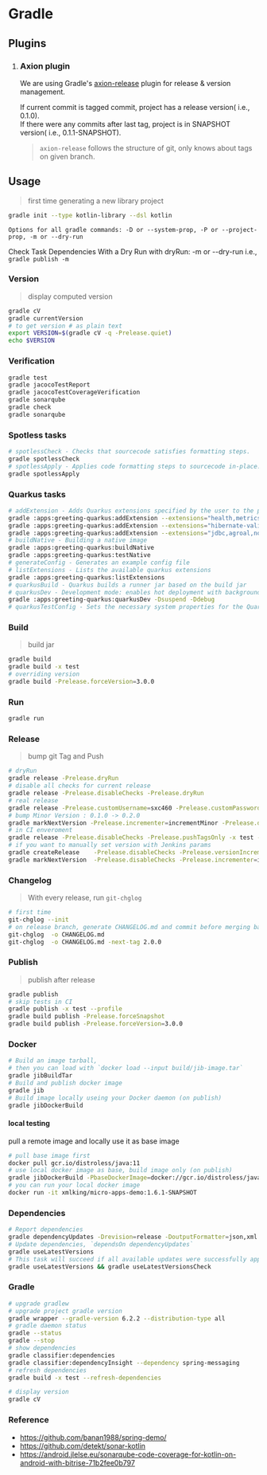 # Gradle

## Plugins

1. ### Axion plugin

    We are using Gradle's [axion-release](https://axion-release-plugin.readthedocs.io/en/latest/) plugin for  release & version management.
    
    If current commit is tagged commit, project has a release version( i.e., 0.1.0).<br/>
    If there were any commits after last tag, project is in SNAPSHOT version( i.e., 0.1.1-SNAPSHOT). 
    
    > `axion-release` follows the structure of git, only knows about tags on given branch.


## Usage
 
> first time generating a new library project

```bash
gradle init --type kotlin-library --dsl kotlin
```

    Options for all gradle commands: -D or --system-prop, -P or --project-prop, -m or --dry-run

Check Task Dependencies With a Dry Run with dryRun: -m or --dry-run i.e., `gradle publish -m`

### Version

> display computed version 

```bash
gradle cV
gradle currentVersion
# to get version # as plain text
export VERSION=$(gradle cV -q -Prelease.quiet)
echo $VERSION
```

### Verification
```bash
gradle test
gradle jacocoTestReport
gradle jacocoTestCoverageVerification
gradle sonarqube
gradle check
gradle sonarqube
```

### Spotless tasks
```bash
# spotlessCheck - Checks that sourcecode satisfies formatting steps.
gradle spotlessCheck
# spotlessApply - Applies code formatting steps to sourcecode in-place.
gradle spotlessApply
```

### Quarkus tasks
```bash
# addExtension - Adds Quarkus extensions specified by the user to the project.
gradle :apps:greeting-quarkus:addExtension --extensions="health,metrics,openapi"
gradle :apps:greeting-quarkus:addExtension --extensions="hibernate-validator"
gradle :apps:greeting-quarkus:addExtension --extensions="jdbc,agroal,non-exist-ent"
# buildNative - Building a native image
gradle :apps:greeting-quarkus:buildNative
gradle :apps:greeting-quarkus:testNative
# generateConfig - Generates an example config file
# listExtensions - Lists the available quarkus extensions
gradle :apps:greeting-quarkus:listExtensions
# quarkusBuild - Quarkus builds a runner jar based on the build jar
# quarkusDev - Development mode: enables hot deployment with background compilation
gradle :apps:greeting-quarkus:quarkusDev -Dsuspend -Ddebug
# quarkusTestConfig - Sets the necessary system properties for the Quarkus tests to run.
```

### Build

> build jar

```bash
gradle build
gradle build -x test
# overriding version
gradle build -Prelease.forceVersion=3.0.0
```

### Run
```bash
gradle run
```

### Release

> bump git Tag and Push

```bash
# dryRun
gradle release -Prelease.dryRun
# disable all checks for current release
gradle release -Prelease.disableChecks -Prelease.dryRun
# real release
gradle release -Prelease.customUsername=sxc460 -Prelease.customPassword=
# bump Minor Version : 0.1.0 -> 0.2.0
gradle markNextVersion -Prelease.incrementer=incrementMinor -Prelease.dryRun
# in CI enveroment 
gradle release -Prelease.disableChecks -Prelease.pushTagsOnly -x test --profile
# if you want to manually set version with Jenkins params
gradle createRelease    -Prelease.disableChecks -Prelease.versionIncrementer=incrementMajor     -Prelease.dryRun
gradle markNextVersion  -Prelease.disableChecks -Prelease.incrementer=incrementMajor            -Prelease.dryRun
```

### Changelog

> With every release, run `git-chglog`

```bash
# first time
git-chglog --init
# on release branch, generate CHANGELOG.md and commit before merging back to develop & master.
git-chglog  -o CHANGELOG.md
git-chglog  -o CHANGELOG.md -next-tag 2.0.0
```

### Publish

> publish after release

```bash
gradle publish
# skip tests in CI
gradle publish -x test --profile
gradle build publish -Prelease.forceSnapshot
gradle build publish -Prelease.forceVersion=3.0.0
```

### Docker

```bash
# Build an image tarball,
# then you can load with `docker load --input build/jib-image.tar`
gradle jibBuildTar
# Build and publish docker image
gradle jib
# Build image locally useing your Docker daemon (on publish)
gradle jibDockerBuild
```

#### local testing

pull a remote image and locally use it as base image

```bash
# pull base image first
docker pull gcr.io/distroless/java:11
# use local docker image as base, build image only (on publish)
gradle jibDockerBuild -PbaseDockerImage=docker://gcr.io/distroless/java:11
# you can run your local docker image
docker run -it xmlking/micro-apps-demo:1.6.1-SNAPSHOT
```

### Dependencies

```bash
# Report dependencies
gradle dependencyUpdates -Drevision=release -DoutputFormatter=json,xml
# Update dependencies, `dependsOn dependencyUpdates`
gradle useLatestVersions
# This task will succeed if all available updates were successfully applied by useLatestVersions
gradle useLatestVersions && gradle useLatestVersionsCheck
```

### Gradle

```bash
# upgrade gradlew
# upgrade project gradle version
gradle wrapper --gradle-version 6.2.2 --distribution-type all
# gradle daemon status 
gradle --status
gradle --stop
# show dependencies
gradle classifier:dependencies
gradle classifier:dependencyInsight --dependency spring-messaging
# refresh dependencies
gradle build -x test --refresh-dependencies 

# display version 
gradle cV
```

### Reference
- https://github.com/banan1988/spring-demo/
- https://github.com/detekt/sonar-kotlin
- https://android.jlelse.eu/sonarqube-code-coverage-for-kotlin-on-android-with-bitrise-71b2fee0b797
